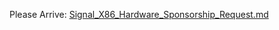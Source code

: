  Please Arrive:
 [Signal_X86_Hardware_Sponsorship_Request.md](https://github.com/YukiyamaShizuka/Sponsor/blob/main/Signal_X86_Hardware_Sponsorship_Request.md)
